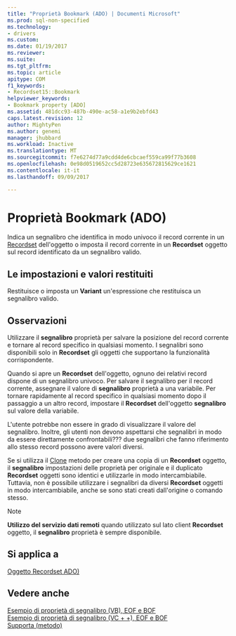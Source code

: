 ```yaml
---
title: "Proprietà Bookmark (ADO) | Documenti Microsoft"
ms.prod: sql-non-specified
ms.technology:
- drivers
ms.custom: 
ms.date: 01/19/2017
ms.reviewer: 
ms.suite: 
ms.tgt_pltfrm: 
ms.topic: article
apitype: COM
f1_keywords:
- Recordset15::Bookmark
helpviewer_keywords:
- Bookmark property [ADO]
ms.assetid: 481dcc93-487b-490e-ac58-a1e9b2ebfd43
caps.latest.revision: 12
author: MightyPen
ms.author: genemi
manager: jhubbard
ms.workload: Inactive
ms.translationtype: MT
ms.sourcegitcommit: f7e6274d77a9cdd4de6cbcaef559ca99f77b3608
ms.openlocfilehash: 0e98d0519652cc5d28723e635672815629ce1621
ms.contentlocale: it-it
ms.lasthandoff: 09/09/2017

---
```

# <a name="bookmark-property-ado"></a>Proprietà Bookmark (ADO)
Indica un segnalibro che identifica in modo univoco il record corrente in un [Recordset](../../../ado/reference/ado-api/recordset-object-ado.md) dell'oggetto o imposta il record corrente in un **Recordset** oggetto sul record identificato da un segnalibro valido.  
  
## <a name="settings-and-return-values"></a>Le impostazioni e valori restituiti  
 Restituisce o imposta un **Variant** un'espressione che restituisca un segnalibro valido.  
  
## <a name="remarks"></a>Osservazioni  
 Utilizzare il **segnalibro** proprietà per salvare la posizione del record corrente e tornare al record specifico in qualsiasi momento. I segnalibri sono disponibili solo in **Recordset** gli oggetti che supportano la funzionalità corrispondente.  
  
 Quando si apre un **Recordset** dell'oggetto, ognuno dei relativi record dispone di un segnalibro univoco. Per salvare il segnalibro per il record corrente, assegnare il valore di **segnalibro** proprietà a una variabile. Per tornare rapidamente al record specifico in qualsiasi momento dopo il passaggio a un altro record, impostare il **Recordset** dell'oggetto **segnalibro** sul valore della variabile.  
  
 L'utente potrebbe non essere in grado di visualizzare il valore del segnalibro. Inoltre, gli utenti non devono aspettarsi che segnalibri in modo da essere direttamente confrontabili??? due segnalibri che fanno riferimento allo stesso record possono avere valori diversi.  
  
 Se si utilizza il [Clone](../../../ado/reference/ado-api/clone-method-ado.md) metodo per creare una copia di un **Recordset** oggetto, il **segnalibro** impostazioni delle proprietà per originale e il duplicato **Recordset**  oggetti sono identici e utilizzarle in modo intercambiabile. Tuttavia, non è possibile utilizzare i segnalibri da diversi **Recordset** oggetti in modo intercambiabile, anche se sono stati creati dall'origine o comando stesso.  
  
> [!NOTE]
>  **Utilizzo del servizio dati remoti** quando utilizzato sul lato client **Recordset** oggetto, il **segnalibro** proprietà è sempre disponibile.  
  
## <a name="applies-to"></a>Si applica a  
 [Oggetto Recordset ADO)](../../../ado/reference/ado-api/recordset-object-ado.md)  
  
## <a name="see-also"></a>Vedere anche  
 [Esempio di proprietà di segnalibro (VB), EOF e BOF](../../../ado/reference/ado-api/bof-eof-and-bookmark-properties-example-vb.md)   
 [Esempio di proprietà di segnalibro (VC + +), EOF e BOF](../../../ado/reference/ado-api/bof-eof-and-bookmark-properties-example-vc.md)   
 [Supporta (metodo)](../../../ado/reference/ado-api/supports-method.md)

